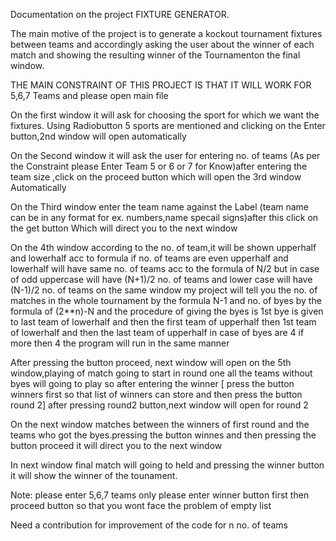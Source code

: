 Documentation on the project FIXTURE GENERATOR.

The main motive of the project is to generate a kockout tournament fixtures between teams and accordingly asking the user about the winner of each match and showing the resulting winner of the Tournamenton the final window.

THE MAIN CONSTRAINT OF THIS PROJECT IS THAT IT WILL WORK FOR 5,6,7 Teams
and please open main file

On the first window it will ask for choosing the sport for which we want the fixtures. Using Radiobutton 5 sports are mentioned and clicking on the Enter button,2nd window will open automatically


On the Second window it will ask the user for entering no. of teams (As per the Constraint please Enter Team 5 or 6 or 7 for Know)after entering the team size ,click on the proceed button which will open the 3rd window Automatically



On the Third window enter the team name against the Label (team name can be in  any format for ex. numbers,name specail signs)after this click on the get button Which will direct you to the next window



On the 4th window according to the no. of team,it will be shown upperhalf and lowerhalf acc to formula if no. of teams are even upperhalf and lowerhalf will have same no. of teams acc to the formula of  N/2 but in case of odd uppercase will have (N+1)/2 no. of teams and lower case will have (N-1)/2 no. of teams on the same window my project will tell you the no. of matches in the whole tournament by the formula N-1 and no. of byes by the formula of (2**n)-N and the procedure of giving the byes is 1st bye is given to last team of lowerhalf and then the first team of upperhalf then 1st team of lowerhalf and then the last team of upperhalf in case of byes are 4 if more then 4 the program will run in the same manner 



After pressing the button proceed, next window will open on the 5th window,playing of match going to start in round one all the teams without byes will going to play so after entering the winner [ press the button winners first so that list of winners can store and then press the button round 2] after pressing round2 button,next window will open for round 2



On the next window matches between the winners of first round and the teams who got the byes.pressing the button winnes and then pressing the button proceed it will direct you to the next window 


In next window final match will going to held and pressing the winner button it will show the winner of the tounament.




Note:
please enter 5,6,7 teams only 
please enter winner button first then proceed button so that you wont face the problem of empty list

Need a contribution for improvement of the code for n no. of teams
  


  

